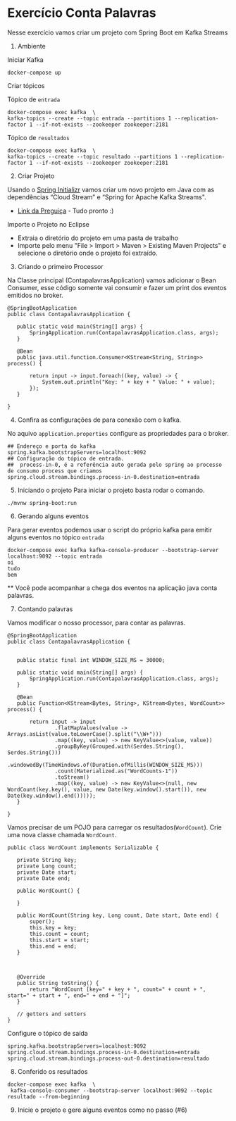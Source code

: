 # Exercício Conta Palavras
Nesse exercício vamos criar um projeto com Spring Boot em Kafka Streams
1. Ambiente
 
Iniciar Kafka
 
```
docker-compose up
```
 
Criar tópicos
 
Tópico de `entrada`
```
docker-compose exec kafka  \
kafka-topics --create --topic entrada --partitions 1 --replication-factor 1 --if-not-exists --zookeeper zookeeper:2181
```
 
Tópico de `resultados`
```
docker-compose exec kafka  \
kafka-topics --create --topic resultado --partitions 1 --replication-factor 1 --if-not-exists --zookeeper zookeeper:2181
```
 
2. Criar Projeto
 
Usando o [Spring Initializr](https://start.spring.io/) vamos criar um novo projeto em Java com as dependências “Cloud Stream” e “Spring for Apache Kafka Streams".
 
* [Link da Preguiça](https://start.spring.io/#!type=maven-project&language=java&platformVersion=2.3.3.RELEASE&packaging=jar&jvmVersion=11&groupId=com.facef.kafka&artifactId=contapalavras&name=contapalavras&description=Demo%20project%20for%20Spring%20Boot&packageName=com.facef.kafka.contapalavras&dependencies=cloud-stream,kafka-streams) - Tudo pronto :)
 
Importe o Projeto no Eclipse
* Extraia o diretório do projeto em uma pasta de trabalho
* Importe pelo menu "File > Import > Maven >  Existing Maven Projects" e selecione o diretório onde o projeto foi extraído.
 
 
3. Criando o primeiro Processor
 
Na Classe principal (ContapalavrasApplication) vamos adicionar o Bean Consumer, esse código somente vai consumir e fazer um print dos eventos emitidos no broker.
 
```
@SpringBootApplication
public class ContapalavrasApplication {
 
   public static void main(String[] args) {
       SpringApplication.run(ContapalavrasApplication.class, args);
   }
 
   @Bean
   public java.util.function.Consumer<KStream<String, String>> process() {
 
       return input -> input.foreach((key, value) -> {
           System.out.println("Key: " + key + " Value: " + value);
       });
   }
 
}
```
 
4. Confira as configurações de para conexão com o kafka.
 
No aquivo `application.properties` configure as propriedades para o broker.
 
```
## Endereço e porta do kafka
spring.kafka.bootstrapServers=localhost:9092
## Configuração do tópico de entrada.
##  process-in-0, é a referência auto gerada pelo spring ao processo de consumo process que criamos
spring.cloud.stream.bindings.process-in-0.destination=entrada
```
 
5. Iniciando o projeto
Para iniciar o projeto basta rodar o comando.
```
./mvnw spring-boot:run
```
 
6. Gerando alguns eventos

Para gerar eventos podemos usar o script do próprio kafka para emitir alguns eventos no tópico `entrada`
 
```
docker-compose exec kafka kafka-console-producer --bootstrap-server localhost:9092 --topic entrada
oi
tudo
bem
```
 
** Você pode acompanhar a chega dos eventos na aplicação java conta palavras.
 
 
 
7. Contando palavras
 
Vamos modificar o nosso processor, para contar as palavras.
 
```
@SpringBootApplication
public class ContapalavrasApplication {
  
 
   public static final int WINDOW_SIZE_MS = 30000;
 
   public static void main(String[] args) {
       SpringApplication.run(ContapalavrasApplication.class, args);
   }
 
   @Bean
   public Function<KStream<Bytes, String>, KStream<Bytes, WordCount>> process() {
 
       return input -> input
               .flatMapValues(value -> Arrays.asList(value.toLowerCase().split("\\W+")))
               .map((key, value) -> new KeyValue<>(value, value))
               .groupByKey(Grouped.with(Serdes.String(), Serdes.String()))
               .windowedBy(TimeWindows.of(Duration.ofMillis(WINDOW_SIZE_MS)))
               .count(Materialized.as("WordCounts-1"))
               .toStream()
               .map((key, value) -> new KeyValue<>(null, new WordCount(key.key(), value, new Date(key.window().start()), new Date(key.window().end()))));
   }
 
}
```
 
Vamos precisar de um POJO para carregar os resultados(`WordCount`). Crie uma nova classe chamada `WordCount`.
 
 
```
public class WordCount implements Serializable {
  
   private String key;
   private Long count;
   private Date start;
   private Date end;
  
   public WordCount() {
  
   }
  
   public WordCount(String key, Long count, Date start, Date end) {
       super();
       this.key = key;
       this.count = count;
       this.start = start;
       this.end = end;
   }
  
  
 
   @Override
   public String toString() {
       return "WordCount [key=" + key + ", count=" + count + ", start=" + start + ", end=" + end + "]";
   }
 
   // getters and setters
}
```
 
Configure o tópico de saída
 
```
spring.kafka.bootstrapServers=localhost:9092
spring.cloud.stream.bindings.process-in-0.destination=entrada
spring.cloud.stream.bindings.process-out-0.destination=resultado
```
 
 
8. Conferido os resultados
 
```
docker-compose exec kafka  \
 kafka-console-consumer --bootstrap-server localhost:9092 --topic resultado --from-beginning
```
 
9. Inicie o projeto e gere alguns eventos como no passo (#6)

